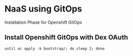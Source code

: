 # NaaS using GitOps

Installation Phase for Openshift GitOps

## Install Openshift GitOps with Dex OAuth

```
until oc apply -k bootstrap/; do sleep 2; done
```
